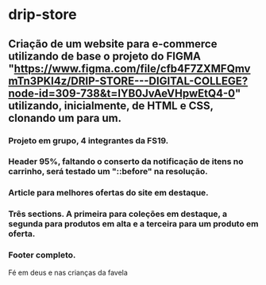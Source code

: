 # drip-store

## Criação de um website para e-commerce utilizando de base o projeto do FIGMA "https://www.figma.com/file/cfb4F7ZXMFQmvmTn3PKI4z/DRIP-STORE---DIGITAL-COLLEGE?node-id=309-738&t=IYB0JvAeVHpwEtQ4-0" utilizando, inicialmente, de HTML e CSS, clonando um para um.

### Projeto em grupo, 4 integrantes da FS19.

### Header 95%, faltando o conserto da notificação de itens no carrinho, será testado um "::before" na resolução.

### Article para melhores ofertas do site em destaque.

### Três sections. A primeira para coleções em destaque, a segunda para produtos em alta e a terceira para um produto em oferta.

### Footer completo.

Fé em deus e nas crianças da favela
